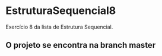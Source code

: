 # EstruturaSequencial8
Exercício 8 da lista de Estrutura Sequencial.

## O projeto se encontra na branch master
